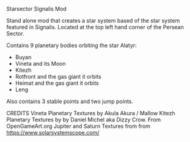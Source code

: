 Starsector Signalis Mod

Stand alone mod that creates a star system based of the star system featured in Signalis. Located at the top left hand corner of the Persean Sector.

Contains 9 planetary bodies orbiting the star Alatyr: 
* Buyan
* Vineta and its Moon
* Kitezh
* Rotfront and the gas giant it orbits
* Heimat and the gas giant it orbits
* Leng

Also contains 3 stable points and two jump points.

CREDITS
Vineta Planetary Textures by Akula Akura / Mallow
Kitezh Planetary Textures by by Daniel Michel aka Dizzy Crow. From OpenGameArt.org
Jupiter and Saturn Textures from from https://www.solarsystemscope.com/